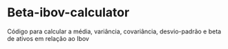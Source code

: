 # Beta-ibov-calculator
Código para calcular a média, variância, covariância, desvio-padrão e beta de ativos em relação ao Ibov
